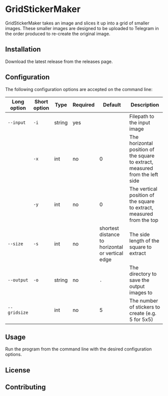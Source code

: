 ﻿# GridStickerMaker

GridStickerMaker takes an image and slices it up into a grid of smaller images.
These smaller images are designed to be uploaded to Telegram in the order
produced to re-create the original image.

## Installation

Download the latest release from the releases page.

## Configuration

The following configuration options are accepted on the command line:

| Long option  | Short option | Type   | Required | Default                                          | Description                                                                    |
|--------------|--------------|--------|----------|--------------------------------------------------|--------------------------------------------------------------------------------|
| `--input`    | `-i`         | string | yes      |                                                  | Filepath to the input image                                                    |
|              | `-x`         | int    | no       | 0                                                | The horizontal position of the square to extract, measured from the left side  |
|              | `-y`         | int    | no       | 0                                                | The vertical position of the square to extract, measured from the top          |
| `--size`     | `-s`         | int    | no       | shortest distance to horizontal or vertical edge | The side length of the square to extract                                       |
| `--output`   | `-o`         | string | no       | `.`                                              | The directory to save the output images to                                     |
| `--gridsize` |              | int    | no       | 5                                                | The number of stickers to create (e.g. 5 for 5x5)                              |

## Usage

Run the program from the command line with the desired configuration options.

## License



## Contributing
